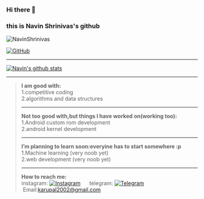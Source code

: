 ### Hi there 👋
### this is Navin Shrinivas's github

<img src="https://komarev.com/ghpvc/?username=NavinShrinivas&style=flat-square" alt="NavinShrinivas" /><br>

[![GitHub](https://img.shields.io/badge/dynamic/json?logo=github&label=GitHub+Followers&labelColor=282c34&color=181717&query=%24.data.totalSubs&url=https%3A%2F%2Fapi.spencerwoo.com%2Fsubstats%2F%3Fsource%3Dgithub%26queryKey%3DNavinShrinivas&longCache=true&theme=dracula)](https://github.com/NavinShrinivas) <br> <hr>

[![Navin's github stats](https://github-readme-stats.vercel.app/api?username=NavinShrinivas&hide=issues&show_icons=true&include_all_commits=true&theme=dracula)](https://github.com/NavinShrinivas) <br> <hr>


><b>I am good with: </b> <br>
  >1.competitive coding <br>
  >2.algorithms and data structures<hr>
<b> Not too good with,but things I have worked on(working too): </b><br>
  >1.Android custom rom development <br> 
  >2.android kernel development <br> <hr>
<b> I’m planning to learn soon:everyine has to start somewhere :p </b> <br> 
  >1.Machine learning (very noob yet) <br> 
  >2.web development (very noob yet) <br>  <hr>
<b> How to reach me: </b> <br>
  instagram: [![Instagram](https://img.shields.io/badge/dynamic/json?logo=instagram&label=%40Navin&labelColor=282c34&color=2CA5E0&query=%24.data.totalSubs&url=https%3A%2F%2Fapi.spencerwoo.com%2Fsubstats%2F%3Fsource%3Dtelegram%26queryKey%3DNavin&longCache=true)](https://www.instagram.com/navin_1110/) &nbsp; &nbsp; &nbsp;telegram: [![Telegram](https://img.shields.io/badge/dynamic/json?logo=telegram&label=%40Navin&labelColor=282c34&color=2CA5E0&query=%24.data.totalSubs&url=https%3A%2F%2Fapi.spencerwoo.com%2Fsubstats%2F%3Fsource%3Dtelegram%26queryKey%3DNavin&longCache=true)](https://t.me/realnavin) &nbsp; &nbsp; &nbsp;Email:karupal2002@gmail.com
<!--**NavinShrinivas/NavinShrinivas** is a ✨ _special_ ✨ repository because its `README.md` (this file) appears on your GitHub profile.-->
